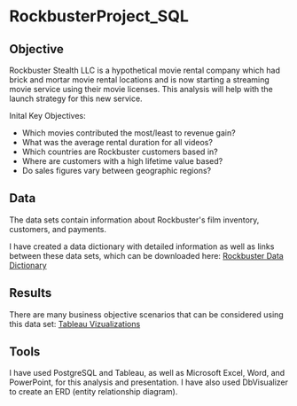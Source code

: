 # RockbusterProject_SQL

## Objective
Rockbuster Stealth LLC is a hypothetical movie rental company which had brick and mortar movie rental locations and is now starting a streaming movie service using their movie licenses. This analysis will help with the launch strategy for this new service.

Inital Key Objectives:
* Which movies contributed the most/least to revenue gain?
* What was the average rental duration for all videos?
* Which countries are Rockbuster customers based in?
* Where are customers with a high lifetime value based?
* Do sales figures vary between geographic regions?

## Data
The data sets contain information about Rockbuster's film inventory, customers, and payments. 

I have created a data dictionary with detailed information as well as links between these data sets, which can be downloaded here: [Rockbuster Data Dictionary](https://drive.google.com/file/d/1bp9uIAmrS0gkXrJF4P_ve8cgtenX6qzB/view?usp=share_link)

## Results 
There are many business objective scenarios that can be considered using this data set: [Tableau Vizualizations](https://public.tableau.com/views/Rockbuster_16844461029510/RockbusterStory?:language=en-US&:display_count=n&:origin=viz_share_link)

## Tools
I have used PostgreSQL and Tableau, as well as Microsoft Excel, Word, and PowerPoint, for this analysis and presentation. I have also used DbVisualizer to create an ERD (entity relationship diagram). 
